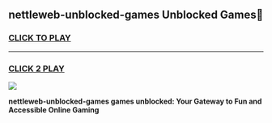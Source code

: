 
## nettleweb-unblocked-games Unblocked Games👋
<h3>
<a href="https://news.freeplayer.one?title=nettleweb-unblocked-games&ref=16F">CLICK TO PLAY</a></h3>
<hr>

<h3>
<a href="https://news.freeplayer.one?title=nettleweb-unblocked-games&ref=16F">CLICK 2 PLAY</a>
  
</h3>

<a href="https://news.freeplayer.one?title=nettleweb-unblocked-games&ref=16F/"><img src="https://clearcache.store/games.png"></a>


**nettleweb-unblocked-games games unblocked: Your Gateway to Fun and Accessible Online Gaming**
